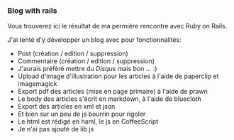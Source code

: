 ### Blog with rails

Vous trouverez ici le résultat de ma permière rencontre avec Ruby on Rails.

J'ai tenté d'y développer un blog avec pour fonctionnalités:

- Post (création / edition / suppression)
- Commentaire (création / edition / suppression)
 - J'aurais préféré mettre du _Disqus_ mais bon ... :)
- Upload d'image d'illustration pour les articles à l'aide de paperclip et imagemagick
- Export pdf des articles (mise en page primaire) à l'aide de prawn
- Le body des articles s'écrit en markdown, à l'aide de bluecloth
- Export des articles en xml et json
- Et bien sur un peu de js bourrin pour rigoler
- Le html est rédigé en haml, le js en CoffeeScript
- Je n'ai pas ajouté de lib js
